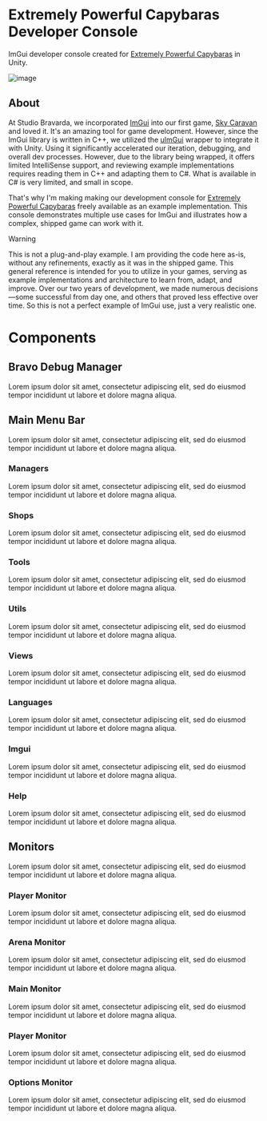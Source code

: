 # Extremely Powerful Capybaras Developer Console
ImGui developer console created for [Extremely Powerful Capybaras](https://store.steampowered.com/app/2089980/Extremely_Powerful_Capybaras/) in Unity.

![image](https://github.com/yannlemos/epc_developer_console/assets/16945950/b7db2b23-13b0-4a52-b173-4688491a0d48)

## About
At Studio Bravarda, we incorporated [ImGui](https://github.com/ocornut/imgui) into our first game, [Sky Caravan](https://store.steampowered.com/app/1792270/Sky_Caravan/) and loved it. It's an amazing tool for game development. However, since the ImGui library is written in C++, we utilized the [uImGui](https://github.com/psydack/uimgui) wrapper to integrate it with Unity. Using it significantly accelerated our iteration, debugging, and overall dev processes. However, due to the library being wrapped, it offers limited IntelliSense support, and reviewing example implementations requires reading them in C++ and adapting them to C#. What is available in C# is very limited, and small in scope.

That's why I'm making making our development console for [Extremely Powerful Capybaras](https://store.steampowered.com/app/2089980/Extremely_Powerful_Capybaras/) freely available as an example implementation. This console demonstrates multiple use cases for ImGui and illustrates how a complex, shipped game can work with it.

> [!WARNING]
>  This is not a plug-and-play example. I am providing the code here as-is, without any refinements, exactly as it was in the shipped game. This general reference is intended for you to utilize in your games, serving as example implementations and architecture to learn from, adapt, and improve. Over our two years of development, we made numerous decisions—some successful from day one, and others that proved less effective over time. So this is not a perfect example of ImGui use, just a very realistic one.

# Components
## Bravo Debug Manager
Lorem ipsum dolor sit amet, consectetur adipiscing elit, sed do eiusmod tempor incididunt ut labore et dolore magna aliqua.

## Main Menu Bar
Lorem ipsum dolor sit amet, consectetur adipiscing elit, sed do eiusmod tempor incididunt ut labore et dolore magna aliqua.

### Managers
Lorem ipsum dolor sit amet, consectetur adipiscing elit, sed do eiusmod tempor incididunt ut labore et dolore magna aliqua.

### Shops
Lorem ipsum dolor sit amet, consectetur adipiscing elit, sed do eiusmod tempor incididunt ut labore et dolore magna aliqua.

### Tools
Lorem ipsum dolor sit amet, consectetur adipiscing elit, sed do eiusmod tempor incididunt ut labore et dolore magna aliqua.

### Utils
Lorem ipsum dolor sit amet, consectetur adipiscing elit, sed do eiusmod tempor incididunt ut labore et dolore magna aliqua.

### Views
Lorem ipsum dolor sit amet, consectetur adipiscing elit, sed do eiusmod tempor incididunt ut labore et dolore magna aliqua.

### Languages
Lorem ipsum dolor sit amet, consectetur adipiscing elit, sed do eiusmod tempor incididunt ut labore et dolore magna aliqua.

### Imgui
Lorem ipsum dolor sit amet, consectetur adipiscing elit, sed do eiusmod tempor incididunt ut labore et dolore magna aliqua.

### Help
Lorem ipsum dolor sit amet, consectetur adipiscing elit, sed do eiusmod tempor incididunt ut labore et dolore magna aliqua.

## Monitors
Lorem ipsum dolor sit amet, consectetur adipiscing elit, sed do eiusmod tempor incididunt ut labore et dolore magna aliqua.

### Player Monitor
Lorem ipsum dolor sit amet, consectetur adipiscing elit, sed do eiusmod tempor incididunt ut labore et dolore magna aliqua.

### Arena Monitor
Lorem ipsum dolor sit amet, consectetur adipiscing elit, sed do eiusmod tempor incididunt ut labore et dolore magna aliqua.

### Main Monitor
Lorem ipsum dolor sit amet, consectetur adipiscing elit, sed do eiusmod tempor incididunt ut labore et dolore magna aliqua.

### Player Monitor
Lorem ipsum dolor sit amet, consectetur adipiscing elit, sed do eiusmod tempor incididunt ut labore et dolore magna aliqua.

### Options Monitor
Lorem ipsum dolor sit amet, consectetur adipiscing elit, sed do eiusmod tempor incididunt ut labore et dolore magna aliqua.
